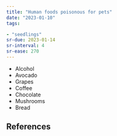 ```yaml
---
title: "Human foods poisonous for pets"
date: "2023-01-10"
tags:

- "seedlings"
sr-due: 2023-01-14
sr-interval: 4
sr-ease: 270
---
```


- Alcohol
- Avocado
- Grapes
- Coffee
- Chocolate
- Mushrooms
- Bread

## References